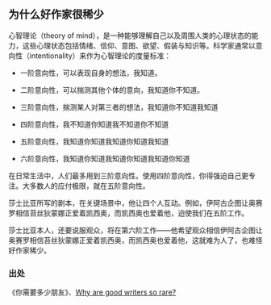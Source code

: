 ## 为什么好作家很稀少

心智理论（theory of mind），是一种能够理解自己以及周围人类的心理状态的能力，这些心理状态包括情绪、信仰、意图、欲望、假装与知识等。科学家通常以意向性（intentionality）来作为心智理论的度量标准：

- 一阶意向性，可以表现自身的想法，我知道。

- 二阶意向性，可以揣测其他个体的意向，我知道你不知道。

- 三阶意向性，揣测某人对第三者的想法，我知道你不知道我知道

- 四阶意向性，我不知道你知道我不知道你不知道

- 五阶意向性，我知道你知道我知道你知道我知道

- 六阶意向性，我知道你知道我知道你知道我知道你知道

在日常生活中，人们最多用到三阶意向性。使用四阶意向性，你得强迫自己更专注。大多数人的应付极限，就在五阶意向性。

莎士比亚所写的剧本，在关键场景中，他让四个人互动。例如，伊阿古企图让奥赛罗相信苔丝狄蒙娜正爱着凯西奥，而凯西奥也爱着他，迫使我们在五阶工作。

莎士比亚本人，还要说服观众，将在第六阶工作——他希望观众相信伊阿古企图让奥赛罗相信苔丝狄蒙娜正爱着凯西奥，而凯西奥也爱着他，这就难为人了，也难怪好作家稀少。

### 出处

《你需要多少朋友》、[Why are good writers so rare?](https://sci-hub.tw/https://akademiai.com/doi/abs/10.1556/JCEP.3.2005.1.1)